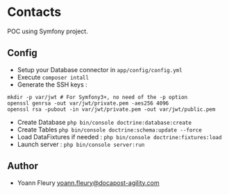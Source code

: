 # Contacts

POC using Symfony project.

## Config

* Setup your Database connector in `app/config/config.yml`
* Execute `composer intall`
* Generate the SSH keys :  
```
mkdir -p var/jwt # For Symfony3+, no need of the -p option  
openssl genrsa -out var/jwt/private.pem -aes256 4096  
openssl rsa -pubout -in var/jwt/private.pem -out var/jwt/public.pem
```  
* Create Database `php bin/console doctrine:database:create`
* Create Tables `php bin/console doctrine:schema:update --force`
* Load DataFixtures if needed : `php bin/console doctrine:fixtures:load`
* Launch server : `php bin/console server:run`


## Author

* Yoann Fleury <yoann.fleury@docapost-agility.com>
